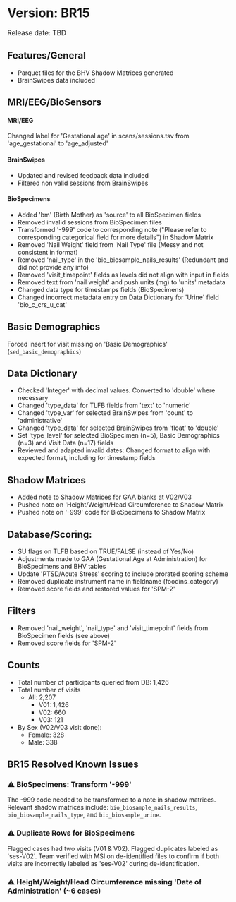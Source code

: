 # Version: BR15
<p style="font-size: 1.1em">Release date: TBD</p>

## Features/General

* Parquet files for the BHV Shadow Matrices generated  
* BrainSwipes data included  

## MRI/EEG/BioSensors

#### MRI/EEG
Changed label for 'Gestational age' in scans/sessions.tsv from 'age_gestational' to 'age_adjusted' 

#### BrainSwipes
* Updated and revised feedback data included  
* Filtered non valid sessions from BrainSwipes  

#### BioSpecimens
* Added 'bm' (Birth Mother) as 'source' to all BioSpecimen fields  
* Removed invalid sessions from BioSpecimen files  
* Transformed '-999' code to corresponding note ("Please refer to corresponding categorical field for more details") in Shadow Matrix  
* Removed 'Nail Weight' field from 'Nail Type' file (Messy and not consistent in format)  
* Removed 'nail_type' in the 'bio_biosample_nails_results' (Redundant and did not provide any info)  
* Removed 'visit_timepoint' fields as levels did not align with input in fields  
* Removed text from 'nail weight' and push units (mg) to 'units' metadata  
* Changed data type for timestamps fields (BioSpecimens)  
* Changed incorrect metadata entry on Data Dictionary for 'Urine' field 'bio_c_crs_u_cat'  

## Basic Demographics 
Forced insert for visit missing on 'Basic Demographics' (`sed_basic_demographics`)  

## Data Dictionary
* Checked 'Integer' with decimal values. Converted to 'double' where necessary  
* Changed 'type_data' for TLFB fields from 'text' to 'numeric'  
* Changed 'type_var' for selected BrainSwipes from 'count' to 'administrative'  
* Changed 'type_data' for selected BrainSwipes from 'float' to 'double'  
* Set 'type_level' for selected BioSpecimen (n=5), Basic Demographics (n=3) and Visit Data (n=17) fields  
* Reviewed and adapted invalid dates: Changed format to align with expected format, including for timestamp fields  

## Shadow Matrices
* Added note to Shadow Matrices for GAA blanks at V02/V03  
* Pushed note on 'Height/Weight/Head Circumference to Shadow Matrix  
* Pushed note on '-999' code for BioSpecimens to Shadow Matrix  


## Database/Scoring:  
* SU flags on TLFB based on TRUE/FALSE (instead of Yes/No)  
* Adjustments made to GAA (Gestational Age at Administration) for BioSpecimens and BHV tables  
* Update 'PTSD/Acute Stress' scoring to include prorated scoring scheme  
* Removed duplicate instrument name in fieldname (foodins_category)  
* Removed score fields and restored values for 'SPM-2'  

## Filters  
* Removed 'nail_weight', 'nail_type' and 'visit_timepoint' fields from BioSpecimen fields (see above)  
* Removed score fields for 'SPM-2'  


## Counts

* Total number of participants queried from DB: 1,426  
* Total number of visits  
    * All: 2,207  
        * V01: 1,426  
        * V02: 660  
        * V03: 121  
* By Sex (V02/V03 visit done):  
    * Female: 328  
    * Male: 338

## BR15 Resolved Known Issues

### ⚠️ BioSpecimens: Transform '-999' 
The -999 code needed to be transformed to a note in shadow matrices. Relevant shadow matrices include: `bio_biosample_nails_results`, `bio_biosample_nails_type`, and `bio_biosample_urine`.

### ⚠️ Duplicate Rows for BioSpecimens
Flagged cases had two visits (V01 & V02). Flagged duplicates labeled as 'ses-V02'. Team verified with MSI on de-identified files to confirm if both visits are incorrectly labeled as 'ses-V02' during de-identification.

### ⚠️ Height/Weight/Head Circumference missing 'Date of Administration' (~6 cases)
